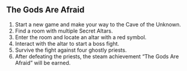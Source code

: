 ## The Gods Are Afraid

1. Start a new game and make your way to the Cave of the Unknown.
2. Find a room with multiple Secret Altars.
3. Enter the room and locate an altar with a red symbol.
4. Interact with the altar to start a boss fight.
5. Survive the fight against four ghostly priests.
6. After defeating the priests, the steam achievement “The Gods Are Afraid” will be earned.